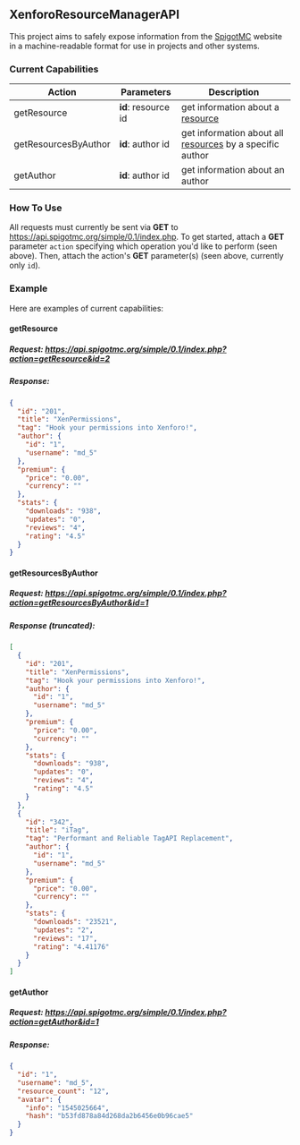 ## XenforoResourceManagerAPI
This project aims to safely expose information from the [SpigotMC](https://spigotmc.org) website in a machine-readable format for use in projects and other systems.

### Current Capabilities
| Action               | Parameters          | Description                                                                                     |
|----------------------|---------------------|-------------------------------------------------------------------------------------------------|
| getResource          | **id**: resource id | get information about a [resource](https://www.spigotmc.org/resources/)                         |
| getResourcesByAuthor | **id**: author id   | get information about all [resources](https://www.spigotmc.org/resources/) by a specific author |
| getAuthor            | **id**: author id   | get information about an author    

### How To Use
All requests must currently be sent via **GET** to https://api.spigotmc.org/simple/0.1/index.php. To get started, attach a **GET** parameter `action` specifying which operation you'd like to perform (seen above). Then, attach the action's **GET** parameter(s) (seen above, currently only `id`).

### Example
Here are examples of current capabilities:

#### getResource
##### Request: https://api.spigotmc.org/simple/0.1/index.php?action=getResource&id=2
##### Response:
```json
{
  "id": "201",
  "title": "XenPermissions",
  "tag": "Hook your permissions into Xenforo!",
  "author": {
    "id": "1",
    "username": "md_5"
  },
  "premium": {
    "price": "0.00",
    "currency": ""
  },
  "stats": {
    "downloads": "938",
    "updates": "0",
    "reviews": "4",
    "rating": "4.5"
  }
}
```

#### getResourcesByAuthor
##### Request: https://api.spigotmc.org/simple/0.1/index.php?action=getResourcesByAuthor&id=1
##### Response (truncated):
```json
[
  {
    "id": "201",
    "title": "XenPermissions",
    "tag": "Hook your permissions into Xenforo!",
    "author": {
      "id": "1",
      "username": "md_5"
    },
    "premium": {
      "price": "0.00",
      "currency": ""
    },
    "stats": {
      "downloads": "938",
      "updates": "0",
      "reviews": "4",
      "rating": "4.5"
    }
  },
  {
    "id": "342",
    "title": "iTag",
    "tag": "Performant and Reliable TagAPI Replacement",
    "author": {
      "id": "1",
      "username": "md_5"
    },
    "premium": {
      "price": "0.00",
      "currency": ""
    },
    "stats": {
      "downloads": "23521",
      "updates": "2",
      "reviews": "17",
      "rating": "4.41176"
    }
  }
]
```

#### getAuthor
##### Request: https://api.spigotmc.org/simple/0.1/index.php?action=getAuthor&id=1
##### Response:
```json
{
  "id": "1",
  "username": "md_5",
  "resource_count": "12",
  "avatar": {
    "info": "1545025664",
    "hash": "b53fd878a84d268da2b6456e0b96cae5"
  }
}
```